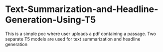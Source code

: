 # Text-Summarization-and-Headline-Generation-Using-T5
This is a simple poc where user uploads a pdf containing a passage. Two separate T5 models are used for text summarization and headline generation
